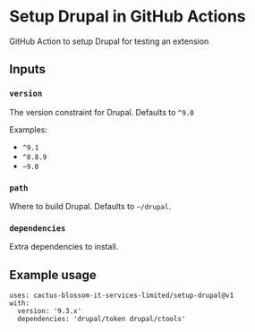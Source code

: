 # Setup Drupal in GitHub Actions

GitHub Action to setup Drupal for testing an extension

## Inputs

### `version`

The version constraint for Drupal. Defaults to `^9.0`

Examples:

* `^9.1`
* `^8.8.9`
* `~9.0`

### `path`

Where to build Drupal. Defaults to `~/drupal`.

### `dependencies`

Extra dependencies to install.

## Example usage

```
uses: cactus-blossom-it-services-limited/setup-drupal@v1
with:
  version: '9.3.x'
  dependencies: 'drupal/token drupal/ctools'
```
